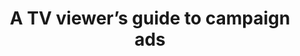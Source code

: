 ---
layout: post
title: 'A TV viewer’s guide to campaign ads'
story: 'https://apps.bostonglobe.com/graphics/2016/02/political-ads/'
text: 'A data analysis and visualization of every single campaign spot in NH.' 
vimeo: '<iframe src="https://player.vimeo.com/video/154728207?color=ffffff&title=0&byline=0&portrait=0" width="640" height="415" frameborder="0" webkitallowfullscreen mozallowfullscreen allowfullscreen></iframe>'
---